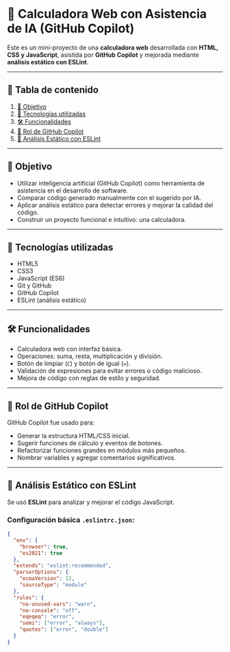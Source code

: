 # 🧮 Calculadora Web con Asistencia de IA (GitHub Copilot)

Este es un mini-proyecto de una **calculadora web** desarrollada con **HTML, CSS y JavaScript**, asistida por **GitHub Copilot** y mejorada mediante **análisis estático con ESLint**.

---

## 📑 Tabla de contenido

1. [🎯 Objetivo](#-objetivo)
2. [🚀 Tecnologías utilizadas](#-tecnologías-utilizadas)
3. [🛠️ Funcionalidades](#️-funcionalidades)
4. [🤖 Rol de GitHub Copilot](#-rol-de-github-copilot)
5. [🧪 Análisis Estático con ESLint](#-análisis-estático-con-eslint)

---

## 🎯 Objetivo

- Utilizar inteligencia artificial (GitHub Copilot) como herramienta de asistencia en el desarrollo de software.
- Comparar código generado manualmente con el sugerido por IA.
- Aplicar análisis estático para detectar errores y mejorar la calidad del código.
- Construir un proyecto funcional e intuitivo: una calculadora.

---

## 🚀 Tecnologías utilizadas

- HTML5
- CSS3
- JavaScript (ES6)
- Git y GitHub
- GitHub Copilot
- ESLint (análisis estático)

---

## 🛠️ Funcionalidades

- Calculadora web con interfaz básica.
- Operaciones: suma, resta, multiplicación y división.
- Botón de limpiar (`C`) y botón de igual (`=`).
- Validación de expresiones para evitar errores o código malicioso.
- Mejora de código con reglas de estilo y seguridad.

---

## 🤖 Rol de GitHub Copilot

GitHub Copilot fue usado para:

- Generar la estructura HTML/CSS inicial.
- Sugerir funciones de cálculo y eventos de botones.
- Refactorizar funciones grandes en módulos más pequeños.
- Nombrar variables y agregar comentarios significativos.

---

## 🧪 Análisis Estático con ESLint

Se usó **ESLint** para analizar y mejorar el código JavaScript.

### Configuración básica `.eslintrc.json`:

```json
{
  "env": {
    "browser": true,
    "es2021": true
  },
  "extends": "eslint:recommended",
  "parserOptions": {
    "ecmaVersion": 12,
    "sourceType": "module"
  },
  "rules": {
    "no-unused-vars": "warn",
    "no-console": "off",
    "eqeqeq": "error",
    "semi": ["error", "always"],
    "quotes": ["error", "double"]
  }
}
